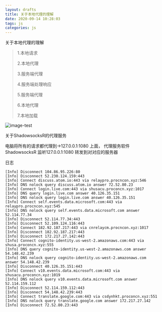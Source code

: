 ```yaml
---
layout: drafts
title: 关于本地代理的理解
date: 2020-09-14 10:28:03
tags: js
categories: js
---
```


关于本地代理的理解

>1.本地请求
>
>2.本地代理
>
>3.服务端代理
>
>4.服务端处理响应
>
>5.服务端代理
>
>6.本地代理
>
>7.本地加载

![image-test](https://gitee.com/bitbw/my-gallery/raw/master/img/image-test.png)





关于ShadowsocksR的代理服务

电脑将所有的请求都代理到->127.0.0.1:1080 上面， 代理服务软件ShadowsocksR 监听127.0.0.1:1080 转发到对对应的服务器

日志

```log
[Info] Disconnect 104.86.95.226:80
[Info] Disconnect 52.230.124.159:443
[Info] Connect discuss.atom.io:443 via relaypro.procncon.xyz:546
[Info] DNS nolock query discuss.atom.io answer 72.52.80.23
[Info] Connect login.live.com:443 via shusacu.proconcn.xyz:1017
[Info] DNS query login.live.com answer 40.126.35.151
[Info] DNS nolock query login.live.com answer 40.126.35.151
[Info] Connect self.events.data.microsoft.com:443 via relaypro.procncon.xyz:545
[Info] DNS nolock query self.events.data.microsoft.com answer 52.114.77.34
[Info] Disconnect 52.114.77.34:443
[Info] Disconnect 52.109.124.116:443
[Info] Connect 182.92.187.217:443 via cnrelaycm.procncon.xyz:1017
[Info] Disconnect 182.92.187.217:443
[Info] Disconnect 172.217.27.142:443
[Info] Connect cognito-identity.us-west-2.amazonaws.com:443 via shusa.proconcn.xyz:555
[Info] DNS query cognito-identity.us-west-2.amazonaws.com answer 54.148.42.239
[Info] DNS nolock query cognito-identity.us-west-2.amazonaws.com answer 54.148.42.239
[Info] Disconnect 40.126.35.151:443
[Info] Connect v10.events.data.microsoft.com:443 via shusacu.proconcn.xyz:1019
[Info] DNS nolock query v10.events.data.microsoft.com answer 52.114.159.112
[Info] Disconnect 52.114.159.112:443
[Info] Disconnect 54.148.42.239:443
[Info] Connect translate.google.com:443 via csdynhkt.proconcn.xyz:551
[Info] DNS nolock query translate.google.com answer 172.217.27.142
[Info] Disconnect 72.52.80.23:443
```

